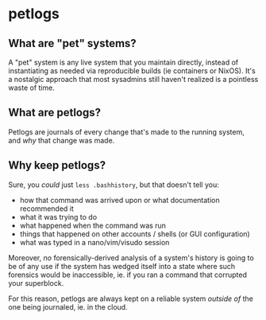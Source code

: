 # petlogs

## What are "pet" systems?

A "pet" system is any live system that you maintain directly, instead of instantiating as needed via reproducible builds (ie containers or NixOS). It's a nostalgic approach that most sysadmins still haven't realized is a pointless waste of time.

## What are petlogs?

Petlogs are journals of every change that's made to the running system, and *why* that change was made.

## Why keep petlogs?

Sure, you *could* just `less .bashhistory`, but that doesn't tell you:

- how that command was arrived upon or what documentation recommended it
- what it was trying to do
- what happened when the command was run
- things that happened on other accounts / shells (or GUI configuration)
- what was typed in a nano/vim/visudo session

Moreover, *no* forensically-derived analysis of a system's history is going to be of any use if the system has wedged itself into a state where such forensics would be inaccessible, ie. if you ran a command that corrupted your superblock.

For this reason, petlogs are always kept on a reliable system *outside of* the one being journaled, ie. in the cloud.
